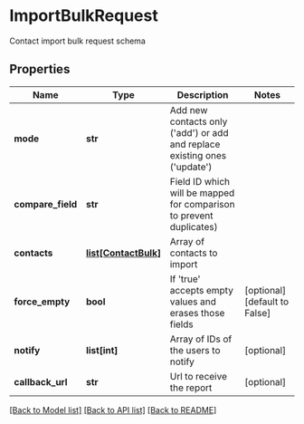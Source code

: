 # ImportBulkRequest

Contact import bulk request schema
## Properties
Name | Type | Description | Notes
------------ | ------------- | ------------- | -------------
**mode** | **str** | Add new contacts only (&#39;add&#39;) or add and replace existing ones (&#39;update&#39;) | 
**compare_field** | **str** | Field ID which will be mapped for comparison to prevent duplicates) | 
**contacts** | [**list[ContactBulk]**](ContactBulk.md) | Array of contacts to import | 
**force_empty** | **bool** | If &#39;true&#39; accepts empty values and erases those fields | [optional] [default to False]
**notify** | **list[int]** | Array of IDs of the users to notify | [optional] 
**callback_url** | **str** | Url to receive the report | [optional] 

[[Back to Model list]](../README.md#documentation-for-models) [[Back to API list]](../README.md#documentation-for-api-endpoints) [[Back to README]](../README.md)


